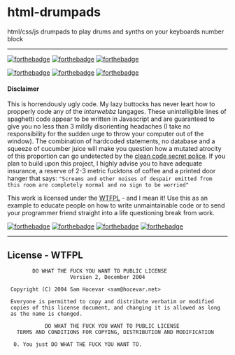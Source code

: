 # html-drumpads
html/css/js drumpads to play drums and synths on your keyboards number block 

---

[![forthebadge](https://forthebadge.com/images/badges/cc-0.svg)](https://forthebadge.com)
[![forthebadge](https://forthebadge.com/images/badges/built-with-resentment.svg)](https://forthebadge.com)
[![forthebadge](https://forthebadge.com/images/badges/certified-snoop-lion.svg)](https://forthebadge.com)

[![forthebadge](https://forthebadge.com/images/badges/contains-technical-debt.svg)](https://forthebadge.com)
[![forthebadge](https://forthebadge.com/images/badges/just-plain-nasty.svg)](https://forthebadge.com)
[![forthebadge](https://forthebadge.com/images/badges/compatibility-ie-6.svg)](https://forthebadge.com)

#### Disclaimer

This is horrendously ugly code. My lazy buttocks has never leart how to propperly code any of the _interwebbz_ langages. These unintelligible lines of spaghetti code appear to be written in Javascript and are guaranteed to give you no less than 3 mildly disorienting headaches (I take no responsibility for the sudden urge to throw your computer out of the window). 
The combination of hardcoded statements, no database and a squeeze of cucumber juice will make you question how a mutated atrocity of this proportion can go undetected by the [clean code secret police](https://clean-code-developer.com/). 
If you plan to build upon this project, I highly advise you to have adequate insurance, a reserve of 2-3 metric fucktons of coffee and a printed door hanger that says: 
`"Screams and other noises of despair emitted from this room are completely normal and no sign to be worried"`

This work is licensed under the [WTFPL](http://www.wtfpl.net/about/) - and I mean it! Use this as an example to educate people on how to write unmaintainable code or to send your programmer friend straight into a life questioning break from work.


[![forthebadge](https://forthebadge.com/images/badges/uses-html.svg)](https://forthebadge.com)
[![forthebadge](https://forthebadge.com/images/badges/uses-css.svg)](https://forthebadge.com)
[![forthebadge](https://forthebadge.com/images/badges/uses-js.svg)](https://forthebadge.com)
[![forthebadge](https://forthebadge.com/images/badges/no-ragrets.svg)](https://forthebadge.com)


---

## License - WTFPL

```
        DO WHAT THE FUCK YOU WANT TO PUBLIC LICENSE 
                    Version 2, December 2004 

 Copyright (C) 2004 Sam Hocevar <sam@hocevar.net> 

 Everyone is permitted to copy and distribute verbatim or modified 
 copies of this license document, and changing it is allowed as long 
 as the name is changed. 

            DO WHAT THE FUCK YOU WANT TO PUBLIC LICENSE 
   TERMS AND CONDITIONS FOR COPYING, DISTRIBUTION AND MODIFICATION 

  0. You just DO WHAT THE FUCK YOU WANT TO.
```

